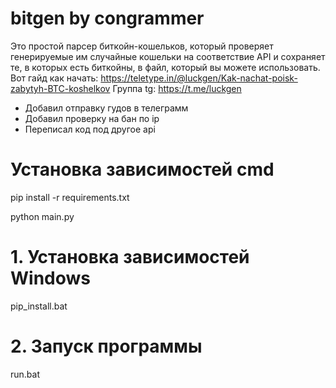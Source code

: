 # bitgen by congrammer
Это простой парсер биткойн-кошельков, который проверяет генерируемые им случайные кошельки на соответствие API и сохраняет те, в которых есть биткойны, в файл, который вы можете использовать.
Вот гайд как начать: https://teletype.in/@luckgen/Kak-nachat-poisk-zabytyh-BTC-koshelkov
Группа tg: https://t.me/luckgen
 
- Добавил отправку гудов в телеграмм 
- Добавил проверку на бан по ip 
- Переписал код под другое api

# Установка зависимостей cmd
pip install -r requirements.txt

python main.py

# 1. Установка зависимостей Windows
pip_install.bat

# 2. Запуск программы
run.bat

